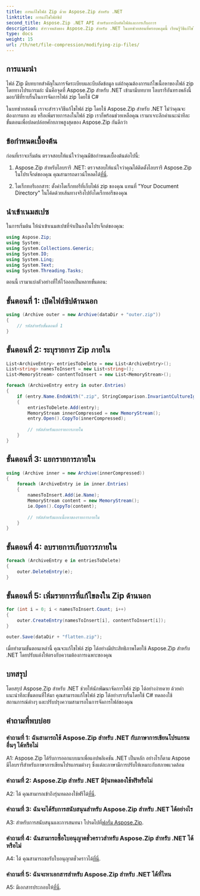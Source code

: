 ```yaml
---
title: การแก้ไขไฟล์ Zip ด้วย Aspose.Zip สำหรับ .NET
linktitle: การแก้ไขไฟล์ซิป
second_title: Aspose.Zip .NET API สำหรับการบีบอัดไฟล์และการเก็บถาวร
description: สำรวจพลังของ Aspose.Zip สำหรับ .NET ในบทช่วยสอนที่ครอบคลุมนี้ เรียนรู้วิธีแก้ไขไฟล์ zip ได้อย่างราบรื่นโดยใช้ C#
type: docs
weight: 15
url: /th/net/file-compression/modifying-zip-files/
---
```

## การแนะนำ

ไฟล์ Zip มีบทบาทสำคัญในการจัดระเบียบและบีบอัดข้อมูล แต่ถ้าคุณต้องการแก้ไขเนื้อหาของไฟล์ zip โดยทางโปรแกรมล่ะ นั่นคือจุดที่ Aspose.Zip สำหรับ .NET เข้ามามีบทบาท ไลบรารีอันทรงพลังนี้มอบวิธีที่ราบรื่นในการจัดการไฟล์ zip โดยใช้ C#

ในบทช่วยสอนนี้ เราจะสำรวจวิธีแก้ไขไฟล์ zip โดยใช้ Aspose.Zip สำหรับ .NET ไม่ว่าคุณจะต้องการแยก ลบ หรือเพิ่มรายการลงในไฟล์ zip เราก็พร้อมช่วยเหลือคุณ เรามาเจาะลึกคำแนะนำทีละขั้นตอนเพื่อปลดปล่อยศักยภาพสูงสุดของ Aspose.Zip กันดีกว่า

## ข้อกำหนดเบื้องต้น

ก่อนที่เราจะเริ่มต้น ตรวจสอบให้แน่ใจว่าคุณมีข้อกำหนดเบื้องต้นต่อไปนี้:

1.  Aspose.Zip สำหรับไลบรารี .NET: ตรวจสอบให้แน่ใจว่าคุณได้ติดตั้งไลบรารี Aspose.Zip ในโปรเจ็กต์ของคุณ คุณสามารถดาวน์โหลดได้[ที่นี่](https://releases.aspose.com/zip/net/).

2. ไดเร็กทอรีเอกสาร: ตั้งค่าไดเร็กทอรีที่เก็บไฟล์ zip ของคุณ แทนที่ "Your Document Directory" ในโค้ดด้วยเส้นทางจริงไปยังไดเร็กทอรีของคุณ

## นำเข้าเนมสเปซ

ในการเริ่มต้น ให้นำเข้าเนมสเปซที่จำเป็นลงในโปรเจ็กต์ของคุณ:

```csharp
using Aspose.Zip;
using System;
using System.Collections.Generic;
using System.IO;
using System.Linq;
using System.Text;
using System.Threading.Tasks;
```

ตอนนี้ เรามาแบ่งตัวอย่างที่ให้ไว้ออกเป็นหลายขั้นตอน:

## ขั้นตอนที่ 1: เปิดไฟล์ซิปด้านนอก

```csharp
using (Archive outer = new Archive(dataDir + "outer.zip"))
{
    // รหัสสำหรับขั้นตอนที่ 1
}
```

## ขั้นตอนที่ 2: ระบุรายการ Zip ภายใน

```csharp
List<ArchiveEntry> entriesToDelete = new List<ArchiveEntry>();
List<string> namesToInsert = new List<string>();
List<MemoryStream> contentToInsert = new List<MemoryStream>();

foreach (ArchiveEntry entry in outer.Entries)
{
    if (entry.Name.EndsWith(".zip", StringComparison.InvariantCultureIgnoreCase))
    {
        entriesToDelete.Add(entry);
        MemoryStream innerCompressed = new MemoryStream();
        entry.Open().CopyTo(innerCompressed);
        
        // รหัสสำหรับแยกรายการภายใน
    }
}
```

## ขั้นตอนที่ 3: แยกรายการภายใน

```csharp
using (Archive inner = new Archive(innerCompressed))
{
    foreach (ArchiveEntry ie in inner.Entries)
    {
        namesToInsert.Add(ie.Name);
        MemoryStream content = new MemoryStream();
        ie.Open().CopyTo(content);
        
        // รหัสสำหรับแยกเนื้อหาของรายการภายใน
    }
}
```

## ขั้นตอนที่ 4: ลบรายการเก็บถาวรภายใน

```csharp
foreach (ArchiveEntry e in entriesToDelete)
{
    outer.DeleteEntry(e);
}
```

## ขั้นตอนที่ 5: เพิ่มรายการที่แก้ไขลงใน Zip ด้านนอก

```csharp
for (int i = 0; i < namesToInsert.Count; i++)
{
    outer.CreateEntry(namesToInsert[i], contentToInsert[i]);
}

outer.Save(dataDir + "flatten.zip");
```

เมื่อทำตามขั้นตอนเหล่านี้ คุณจะแก้ไขไฟล์ zip ได้อย่างมีประสิทธิภาพโดยใช้ Aspose.Zip สำหรับ .NET โดยปรับแต่งให้ตรงกับความต้องการเฉพาะของคุณ

## บทสรุป

โดยสรุป Aspose.Zip สำหรับ .NET ช่วยให้นักพัฒนาจัดการไฟล์ zip ได้อย่างง่ายดาย ด้วยคำแนะนำทีละขั้นตอนที่ให้มา คุณสามารถแก้ไขไฟล์ zip ได้อย่างราบรื่นโดยใช้ C# ทดลองใช้สถานการณ์ต่างๆ และปรับปรุงความสามารถในการจัดการไฟล์ของคุณ

## คำถามที่พบบ่อย

### คำถามที่ 1: ฉันสามารถใช้ Aspose.Zip สำหรับ .NET กับภาษาการเขียนโปรแกรมอื่นๆ ได้หรือไม่

A1: Aspose.Zip ได้รับการออกแบบมาเพื่อแอปพลิเคชัน .NET เป็นหลัก อย่างไรก็ตาม Aspose มีไลบรารีสำหรับภาษาการเขียนโปรแกรมต่างๆ ซึ่งแต่ละภาษามีการปรับให้เหมาะกับสภาพแวดล้อม

### คำถามที่ 2: Aspose.Zip สำหรับ .NET มีรุ่นทดลองใช้ฟรีหรือไม่

 A2: ได้ คุณสามารถเข้าถึงรุ่นทดลองใช้ฟรีได้[ที่นี่](https://releases.aspose.com/).

### คำถามที่ 3: ฉันจะได้รับการสนับสนุนสำหรับ Aspose.Zip สำหรับ .NET ได้อย่างไร

 A3: สำหรับการสนับสนุนและการสนทนา โปรดไปที่[ฟอรั่ม Aspose.Zip](https://forum.aspose.com/c/zip/37).

### คำถามที่ 4: ฉันสามารถซื้อใบอนุญาตชั่วคราวสำหรับ Aspose.Zip สำหรับ .NET ได้หรือไม่

 A4: ได้ คุณสามารถขอรับใบอนุญาตชั่วคราวได้[ที่นี่](https://purchase.aspose.com/temporary-license/).

### คำถามที่ 5: ฉันจะหาเอกสารสำหรับ Aspose.Zip สำหรับ .NET ได้ที่ไหน

 A5: มีเอกสารประกอบให้[ที่นี่](https://reference.aspose.com/zip/net/).